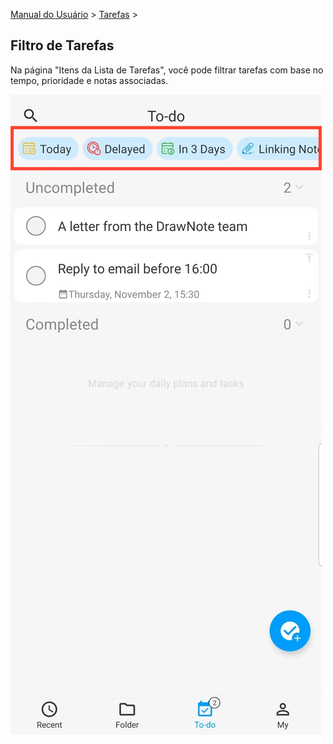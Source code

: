 [Manual do Usuário](/dragonnest/drawnote/manual/pt) > [Tarefas](/dragonnest/drawnote/manual/pt/to_do) >

Filtro de Tarefas
---
Na página "Itens da Lista de Tarefas", você pode filtrar tarefas com base no tempo, prioridade e notas associadas.

![](imgs/to_do_filter1.png)